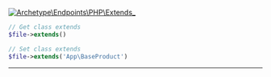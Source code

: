 <a href='https://github.com/ajthinking/archetype/blob/master/src/Endpoints/PHP/Extends_.php'>![Archetype\Endpoints\PHP\Extends_](https://img.shields.io/badge/-Archetype\Endpoints\PHP\Extends_-blue)
```php
// Get class extends
$file->extends()

// Set class extends
$file->extends('App\BaseProduct')
```
<hr>